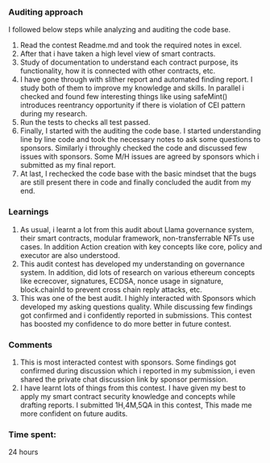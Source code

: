 ### Auditing approach
I followed below steps while analyzing and auditing the code base.
1) Read the contest Readme.md and took the required notes in excel.
2) After that i have taken a high level view of smart contracts.
3) Study of documentation to understand each contract purpose, its functionality, how it is connected with other contracts, etc.
4) I have gone through with slither report and automated finding report. I study both of them to improve my knowledge and skills. In parallel i checked and found few interesting things like using safeMint() introduces reentrancy opportunity if there is violation of CEI pattern during my research.
5) Run the tests to checks all test passed.
6) Finally, I started with the auditing the code base. I started understanding line by line code and took the necessary notes to ask some questions to sponsors. Similarly i throughly checked the code and discussed few issues with sponsors. Some M/H issues are agreed by sponsors which i submitted as my final report.
7) At last, I rechecked the code base with the basic mindset that the bugs are still present there in code and finally concluded the audit from my end.

### Learnings
1) As usual, i learnt a lot from this audit about Llama governance system, their smart contracts, modular framework, non-transferrable NFTs use cases. In addition Action creation with key concepts like core, policy and executor are also understood. 
2) This audit contest has developed my understanding on governance system. In addition, did lots of research on various ethereum concepts like ecrecover, signatures, ECDSA, nonce usage in signature, block.chainId to prevent cross chain reply attacks, etc. 
3) This was one of the best audit. I highly interacted with Sponsors which developed my asking questions quality. While discussing few findings got confirmed and i confidently reported in submissions. This contest has boosted my confidence to do more better in future contest.

### Comments
1) This is most interacted contest with sponsors. Some findings got confirmed during discussion which i reported in my submission, i even shared the private chat discussion link by sponsor permission. 
2) I have learnt lots of things from this contest. I have given my best to apply my smart contract security knowledge and concepts while drafting reports. I submitted 1H,4M,5QA in this contest, This made me more confident on future audits.


### Time spent:
24 hours